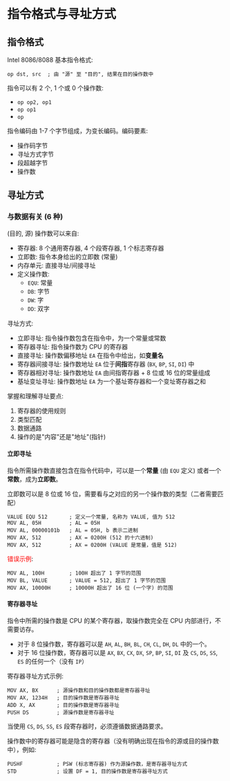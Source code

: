 # 指令格式与寻址方式

## 指令格式

Intel 8086/8088 基本指令格式:

    op dst, src  ; 由 "源" 至 "目的", 结果在目的操作数中

指令可以有 2 个, 1 个或 0 个操作数:

- `op op2, op1`
- `op op1`
- `op`

指令编码由 1-7 个字节组成，为变长编码。编码要素: 

- 操作码字节
- 寻址方式字节
- 段超越字节
- 操作数

## 寻址方式

<!-- 与数据有关: 

- 立即寻址
- 寄存器寻址
- 直接寻址
- 寄存器间接寻址
- 寄存器相对寻址
- 基址变址寻址

与转移/调用指令有关:

- 段内直接寻址
- 段内间接寻址
- 段间直接寻址
- 段间间接寻址

与 IO 有关:

- 直接 I/O 端口寻址
- 寄存器 DX 间接寻址 -->

### 与数据有关 (6 种)

(目的, 源) 操作数可以来自:

- 寄存器: 8 个通用寄存器, 4 个段寄存器, 1 个标志寄存器
- 立即数: 指令本身给出的立即数 (常量)
- 内存单元: 直接寻址/间接寻址
- 定义操作数: 
  - `EQU`: 常量
  - `DB`: 字节
  - `DW`: 字
  - `DD`: 双字

寻址方式:

- 立即寻址: 指令操作数包含在指令中，为一个常量或常数
- 寄存器寻址: 指令操作数为 CPU 的寄存器
- 直接寻址: 操作数偏移地址 `EA` 在指令中给出，如**变量名**
- 寄存器间接寻址: 操作数地址 `EA` 位于**间指**寄存器 (`BX`, `BP`, `SI`, `DI`) 中
- 寄存器相对寻址: 操作数地址 `EA` 由间指寄存器 + 8 位或 16 位的常量组成
- 基址变址寻址: 操作数地址 `EA` 为一个基址寄存器和一个变址寄存器之和

掌握和理解寻址要点:

1. 寄存器的使用规则
2. 类型匹配
3. 数据通路
4. 操作的是"内容"还是"地址"(指针)

#### 立即寻址

指令所需操作数直接包含在指令代码中，可以是一个**常量** (由 `EQU` 定义) 或者一个**常数**，成为**立即数**。

立即数可以是 8 位或 16 位，需要看与之对应的另一个操作数的类型（二者需要匹配）

    VALUE EQU 512       ; 定义一个常量, 名称为 VALUE, 值为 512
    MOV AL, 05H         ; AL = 05H
    MOV AL, 00000101b   ; AL = 05H, b 表示二进制
    MOV AX, 512         ; AX = 0200H (512 的十六进制)
    MOV AX, 512         ; AX = 0200H (VALUE 是常量，值是 512)

<font color="red">错误示例</font>:

    MOV AL, 100H        ; 100H 超出了 1 字节的范围
    MOV BL, VALUE       ; VALUE = 512, 超出了 1 字节的范围
    MOV AX, 10000H      ; 10000H 超出了 16 位 (一个字) 的范围

#### 寄存器寻址

指令中所需的操作数是 CPU 的某个寄存器，取操作数完全在 CPU 内部进行，不需要访存。

- 对于 8 位操作数，寄存器可以是 `AH`, `AL`, `BH`, `BL`, `CH`, `CL`, `DH`, `DL` 中的一个。
- 对于 16 位操作数，寄存器可以是 `AX`, `BX`, `CX`, `DX`, `SP`, `BP`, `SI`, `DI` 及 `CS`, `DS`, `SS`, `ES` 的任何一个（没有 `IP`）

寄存器寻址方式示例:

    MOV AX, BX      ; 源操作数和目的操作数都是寄存器寻址
    MOV AX, 1234H   ; 目的操作数是寄存器寻址
    ADD X, AX       ; 目的操作数是寄存器寻址
    PUSH DS         ; 源操作数是寄存器寻址

<!-- ADD X, AX 这条指令, X 是什么? -->

当使用 `CS`, `DS`, `SS`, `ES` 段寄存器时，必须遵循数据通路要求。

操作数中的寄存器可能是隐含的寄存器（没有明确出现在指令的源或目的操作数中），例如:

    PUSHF           ; PSW (标志寄存器) 作为源操作数，是寄存器寻址方式
    STD             ; 设置 DF = 1, 目的操作数是寄存器寻址方式

